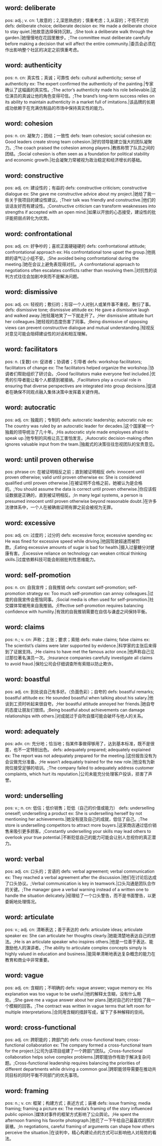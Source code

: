 ## word: deliberate

pos: adj.; v.
cn: 1,故意的；2,深思熟虑的；慎重考虑；3,从容的；不慌不忙的
defs: deliberate choice; deliberate decision
ex: He made a deliberate choice to stay quiet.|他故意选择保持沉默。;She took a deliberate walk through the garden.|她慢慢地在花园里散步。;The committee must deliberate carefully before making a decision that will affect the entire community.|委员会必须在作出影响整个社区的决定之前慎重考虑。

## word: authenticity

pos: n.
cn: 真实性；真诚；可靠性
defs: cultural authenticity; sense of authenticity
ex: The expert confirmed the authenticity of the painting.|专家确认了这幅画的真实性。;The actor’s authenticity made his role believable.|这位演员的真诚让他的角色变得可信。;The brand’s long-term success relies on its ability to maintain authenticity in a market full of imitations.|该品牌的长期成功依赖于在充满仿制品的市场中保持真实性的能力。

## word: cohesion

pos: n.
cn: 凝聚力；团结；一致性
defs: team cohesion; social cohesion
ex: Good leaders create strong team cohesion.|好的领导能建立强大的团队凝聚力。;The coach praised the cohesion among players.|教练称赞了队员之间的团结。;Social cohesion is often seen as a foundation for political stability and economic growth.|社会凝聚力常被视为政治稳定和经济增长的基础。

## word: constructive

pos: adj.
cn: 建设性的；有益的
defs: constructive criticism; constructive dialogue
ex: She gave me constructive advice about my project.|她给了我一些关于我项目的建设性建议。;Their talk was friendly and constructive.|他们的谈话友好而有建设性。;Constructive criticism can transform weaknesses into strengths if accepted with an open mind.|如果以开放的心态接受，建设性的批评能把弱点转化为优势。

## word: confrontational

pos: adj.
cn: 好争吵的；喜欢正面硬碰硬的
defs: confrontational attitude; confrontational approach
ex: His confrontational tone upset the group.|他挑衅的语气让小组不安。;She avoided being confrontational during the meeting.|她在会议上避免表现得对抗。;A confrontational approach to negotiations often escalates conflicts rather than resolving them.|对抗性的谈判方式往往会加剧冲突而不是解决问题。

## word: dismissive

pos: adj.
cn: 轻视的；敷衍的；形容一个人对别人或某件事不重视，敷衍了事。
defs: dismissive tone; dismissive attitude
ex: He gave a dismissive laugh and walked away.|他轻蔑地笑了一下就走开了。;Her dismissive attitude hurt her colleagues.|她轻视的态度伤害了同事。;Being dismissive of opposing views can prevent constructive dialogue and mutual understanding.|轻视反对意见可能会阻碍建设性的对话和相互理解。

## word: facilitators

pos: n. (复数)
cn: 促进者；协调者；引导者
defs: workshop facilitators; facilitators of change
ex: The facilitators helped organize the workshop.|协调者们帮助组织了研讨会。;Good facilitators make everyone feel included.|优秀的引导者能让每个人都感到被接纳。;Facilitators play a crucial role in ensuring that diverse perspectives are integrated into group decisions.|促进者在确保不同观点融入集体决策中发挥着关键作用。


## word: autocratic

pos: adj.
cn: 独裁的；专制的
defs: autocratic leadership; autocratic rule
ex: The country was ruled by an autocratic leader for decades.|这个国家被一个独裁的领导统治了几十年。;His autocratic style made employees afraid to speak up.|他专制的风格让员工害怕发言。;Autocratic decision-making often ignores valuable input from the team.|独裁式的决策往往忽视团队的宝贵意见。

## word: until proven otherwise

pos: phrase
cn: 在被证明相反之前；直到被证明相反
defs: innocent until proven otherwise; valid until proven otherwise
ex: She is considered qualified until proven otherwise.|在被证明不合格之前，她被认为是合格的。;You should assume the data is correct until proven otherwise.|你应该假设数据是正确的，直到被证明相反。;In many legal systems, a person is presumed innocent until proven otherwise beyond reasonable doubt.|在许多法律体系中，一个人在被确凿证明有罪之前会被视为无罪。

## word: excessive

pos: adj.
cn: 过度的；过分的
defs: excessive force; excessive spending
ex: He was fined for excessive speed while driving.|他因驾驶超速而被罚款。;Eating excessive amounts of sugar is bad for health.|摄入过量糖分对健康有害。;Excessive reliance on technology can weaken critical thinking skills.|过度依赖科技可能会削弱批判性思维能力。

## word: self-promotion

pos: n.
cn: 自我宣传；自我推销
defs: constant self-promotion; self-promotion strategy
ex: Too much self-promotion can annoy colleagues.|过度的自我宣传会惹恼同事。;Social media is often used for self-promotion.|社交媒体常被用来自我推销。;Effective self-promotion requires balancing confidence with humility.|有效的自我推销需要在自信与谦虚之间保持平衡。

## word: claims

pos: n.; v.
cn: 声称；主张；要求；索赔
defs: make claims; false claims
ex: The scientist’s claims were later supported by evidence.|科学家的主张后来得到了证据支持。;He claims to have met the famous actor once.|他声称自己见过那位著名演员一次。;Insurance companies carefully investigate all claims to avoid fraud.|保险公司会仔细调查所有索赔以防止欺诈。

## word: boastful

pos: adj.
cn: 到处说自己有多好。（负面色彩）；自夸的
defs: boastful remarks; boastful attitude
ex: He sounded boastful when talking about his salary.|他谈到工资时听起来很自夸。;Her boastful attitude annoyed her friends.|她自夸的态度让朋友们很烦。;Being boastful about achievements can damage relationships with others.|对成就过于自吹自擂可能会破坏与他人的关系。

## word: adequately

pos: adv.
cn: 充分地；恰当地；指某件事做得够用了，达到基本标准，既不是很差，也不一定特别出色。
defs: adequately prepared; adequately explained
ex: The report was not adequately prepared for the meeting.|这份报告没有为会议做充分准备。;He wasn’t adequately trained for the new role.|他没有为新岗位接受足够的培训。;The company failed to adequately address customer complaints, which hurt its reputation.|公司未能充分处理客户投诉，损害了声誉。

## word: underselling

pos: v.; n.
cn: 低估；低价销售；贬低（自己的价值或能力）
defs: underselling oneself; underselling a product
ex: She is underselling herself by not mentioning her achievements.|她没有提及自己的成就，低估了自己。;The store is underselling competitors to attract more buyers.|这家商店通过低价销售来吸引更多顾客。;Constantly underselling your skills may lead others to overlook your true potential.|不断贬低自己的能力可能会让别人忽视你的真正潜力。

## word: verbal

pos: adj.
cn: 口头的；言语的
defs: verbal agreement; verbal communication
ex: They reached a verbal agreement after the discussion.|他们在讨论后达成了口头协议。;Verbal communication is key in teamwork.|口头沟通是团队合作的关键。;The manager gave a verbal warning instead of a written one to handle the situation delicately.|经理给了一个口头警告，而不是书面警告，以更委婉地处理情况。

## word: articulate

pos: v.; adj.
cn: 清晰表达；善于表达的
defs: articulate ideas; articulate speaker
ex: She can articulate her thoughts clearly.|她能清楚地表达自己的想法。;He is an articulate speaker who inspires others.|他是一位善于表达、能激励他人的演讲者。;The ability to articulate complex concepts simply is highly valued in education and business.|能简单清晰地表达复杂概念的能力在教育和商业中非常重要。

## word: vague

pos: adj.
cn: 含糊的；不明确的
defs: vague answer; vague memory
ex: His explanation was too vague to be useful.|他的解释太含糊，没有什么用处。;She gave me a vague answer about her plans.|她对自己的计划给了我一个模糊的回答。;The contract was written in vague terms that left room for multiple interpretations.|合同用含糊的措辞写成，留下了多种解释的空间。

## word: cross-functional

pos: adj.
cn: 跨职能的；跨部门的
defs: cross-functional team; cross-functional collaboration
ex: The company formed a cross-functional team for the project.|公司为该项目组建了一个跨部门团队。;Cross-functional collaboration helps solve complex problems.|跨职能协作有助于解决复杂问题。;Cross-functional leadership requires balancing the priorities of different departments while driving a common goal.|跨职能领导需要在推动共同目标的同时平衡不同部门的优先事项。


## word: framing

pos: n.; v.
cn: 框架；构建方式；表述方式；装裱
defs: issue framing; media framing; framing a picture
ex: The media’s framing of the story influenced public opinion.|媒体对事件的框架方式影响了公众舆论。;He spent the afternoon framing his favorite photograph.|他花了一下午给自己最喜欢的照片装裱。;In negotiations, careful framing of arguments can shape how others perceive the situation.|在谈判中，精心构建论点的方式可以影响他人对局势的看法。
